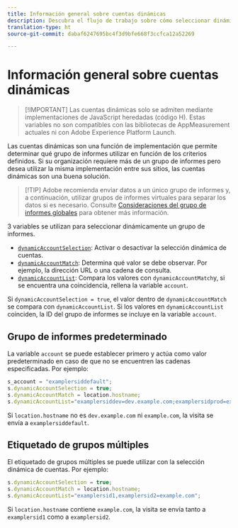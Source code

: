 ```yaml
---
title: Información general sobre cuentas dinámicas
description: Descubra el flujo de trabajo sobre cómo seleccionar dinámicamente un grupo de informes con el código H.
translation-type: ht
source-git-commit: dabaf6247695bc4f3d9bfe668f3ccfca12a52269

---
```



# Información general sobre cuentas dinámicas

>[!IMPORTANT] Las cuentas dinámicas solo se admiten mediante implementaciones de JavaScript heredadas (código H). Estas variables no son compatibles con las bibliotecas de AppMeasurement actuales ni con Adobe Experience Platform Launch.

Las cuentas dinámicas son una función de implementación que permite determinar qué grupo de informes utilizar en función de los criterios definidos. Si su organización requiere más de un grupo de informes pero desea utilizar la misma implementación entre sus sitios, las cuentas dinámicas son una buena solución.

>[!TIP] Adobe recomienda enviar datos a un único grupo de informes y, a continuación, utilizar grupos de informes virtuales para separar los datos si es necesario. Consulte [Consideraciones del grupo de informes globales](../../../prepare/global-rs.md) para obtener más información.

3 variables se utilizan para seleccionar dinámicamente un grupo de informes.

* [`dynamicAccountSelection`](dynamicaccountselection.md): Activar o desactivar la selección dinámica de cuentas.
* [`dynamicAccountMatch`](dynamicaccountmatch.md): Determina qué valor se debe observar. Por ejemplo, la dirección URL o una cadena de consulta.
* [`dynamicAccountList`](dynamicaccountlist.md): Compara los valores con `dynamicAccountMatch`y, si se encuentra una coincidencia, rellena la variable `account`.

Si `dynamicAccountSelection = true`, el valor dentro de `dynamicAccountMatch` se compara con `dynamicAccountList`. Si los valores en `dynamicAccountList` coinciden, la ID del grupo de informes se incluye en la variable `account`.

## Grupo de informes predeterminado

La variable `account` se puede establecer primero y actúa como valor predeterminado en caso de que no se encuentren las cadenas especificadas. Por ejemplo:

```javascript
s_account = "examplersiddefault";
s.dynamicAccountSelection = true;
s.dynamicAccountMatch = location.hostname;
s.dynamicAccountList="examplersiddev=dev.example.com;examplersidprod=example.com";
```

Si `location.hostname` no es `dev.example.com` ni `example.com`, la visita se envía a `examplersiddefault`.

## Etiquetado de grupos múltiples

El etiquetado de grupos múltiples se puede utilizar con la selección dinámica de cuentas. Por ejemplo:

```js
s.dynamicAccountSelection = true;
s.dynamicAccountMatch = location.hostname;
s.dynamicAccountList="examplersid1,examplersid2=example.com";
```

Si `location.hostname` contiene `example.com`, la visita se envía tanto a `examplersid1` como a `examplersid2`.
